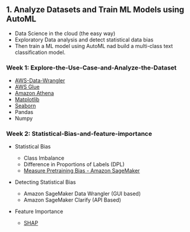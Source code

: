 ## 1. Analyze Datasets and Train ML Models using AutoML
- Data Science in the cloud (the easy way)
- Exploratory Data analysis and detect statistical data bias
- Then train a ML model using AutoML nad build a multi-class text classification model. 

### Week 1: Explore-the-Use-Case-and-Analyze-the-Dataset

- [AWS-Data-Wrangler](https://github.com/awslabs/aws-data-wrangler)
- [AWS Glue](https://aws.amazon.com/glue/)
- [Amazon Athena](https://aws.amazon.com/athena/?whats-new-cards.sort-by=item.additionalFields.postDateTime&whats-new-cards.sort-order=desc)
- [Matplotlib](https://matplotlib.org/)
- [Seaborn](https://seaborn.pydata.org/)
- Pandas
- Numpy 

### Week 2: Statistical-Bias-and-feature-importance

- Statistical Bias 
    - Class Imbalance
    - Difference in Proportions of Labels (DPL)
    - [Measure Pretraining Bias - Amazon SageMaker](https://docs.aws.amazon.com/sagemaker/latest/dg/clarify-measure-data-bias.html)

- Detecting Statistical Bias  
    - Amazon SageMaker Data Wrangler (GUI based)
    - Amazon SageMaker Clarify (API Based)

- Feature Importance
    - [SHAP](https://shap.readthedocs.io/en/latest/)

